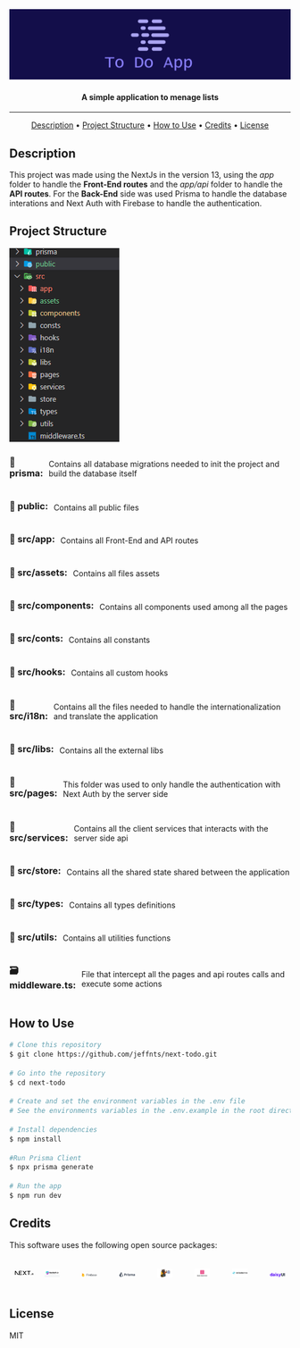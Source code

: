 <img src="public\images\hero.png" alt="Markdownify">

<h4 align="center">A simple application to menage lists</h4>

<hr>

<p align="center">
  <a href="#description">Description</a> •
  <a href="#project-structure">Project Structure</a> •
  <a href="#how-to-use">How to Use</a> •
  <a href="#credits">Credits</a> •
  <a href="#license">License</a>
</p>

<!-- ### Technologies
<div style='display: flex; flex-direction: row; gap: 20px; padding: 10px 0;'>
    <a href='https://nextjs.org/' target='_blank'>
        <img src='public\images\nextjs.png' width=50>
    </a>
</div> -->


## Description
This project was made using the NextJs in the version 13, using the <i>app</i> folder to handle the <strong>Front-End routes</strong> and the <i>app/api</i> folder to handle the <strong>API routes</strong>. For the <strong>Back-End</strong> side was used  Prisma to handle the database interations and Next Auth with Firebase to handle the authentication.

## Project Structure
<img src='public\images\folders.png'>

<div style='display: flex; flex-direction: row; align-items: center; gap: 10px;'>
    <h3>📁 prisma: </h3> 
    <p style='margin-top: 25px'>
        Contains all database migrations needed to init the project and build the database itself
    </p>
</div>

<div style='display: flex; flex-direction: row; align-items: center; gap: 10px;'>
    <h3>📁 public: </h3> 
    <p style='margin-top: 25px'>
        Contains all public files
    </p>
</div>

<div style='display: flex; flex-direction: row; align-items: center; gap: 10px;'>
    <h3>📁 src/app: </h3> 
    <p style='margin-top: 25px'>
        Contains all Front-End and API routes
    </p>
</div>

<div style='display: flex; flex-direction: row; align-items: center; gap: 10px;'>
    <h3>📁 src/assets: </h3> 
    <p style='margin-top: 25px'>
        Contains all files assets
    </p>
</div>

<div style='display: flex; flex-direction: row; align-items: center; gap: 10px;'>
    <h3>📁 src/components: </h3> 
    <p style='margin-top: 25px'>
        Contains all components used among all the pages 
    </p>
</div>

<div style='display: flex; flex-direction: row; align-items: center; gap: 10px;'>
    <h3>📁 src/conts: </h3> 
    <p style='margin-top: 25px'>
        Contains all constants 
    </p>
</div>
    
<div style='display: flex; flex-direction: row; align-items: center; gap: 10px;'>
    <h3>📁 src/hooks: </h3> 
    <p style='margin-top: 25px'>
        Contains all custom hooks
    </p>
</div>

<div style='display: flex; flex-direction: row; align-items: center; gap: 10px;'>
    <h3>📁 src/i18n: </h3> 
    <p style='margin-top: 25px'>
        Contains all the files needed to handle the internationalization and translate the application
    </p>
</div>

<div style='display: flex; flex-direction: row; align-items: center; gap: 10px;'>
    <h3>📁 src/libs: </h3> 
    <p style='margin-top: 25px'>
        Contains all the external libs
    </p>
</div>

<div style='display: flex; flex-direction: row; align-items: center; gap: 10px;'>
    <h3>📁 src/pages: </h3> 
    <p style='margin-top: 25px'>
        This folder was used to only handle the authentication with Next Auth by the server side
    </p>
</div>

<div style='display: flex; flex-direction: row; align-items: center; gap: 10px;'>
    <h3>📁 src/services: </h3> 
    <p style='margin-top: 25px'>
        Contains all the client services that interacts with the server side api
    </p>
</div>

<div style='display: flex; flex-direction: row; align-items: center; gap: 10px;'>
    <h3>📁 src/store: </h3> 
    <p style='margin-top: 25px'>
        Contains all the shared state shared between the application
    </p>
</div>

<div style='display: flex; flex-direction: row; align-items: center; gap: 10px;'>
    <h3>📁 src/types: </h3> 
    <p style='margin-top: 25px'>
        Contains all types definitions
    </p>
</div>

<div style='display: flex; flex-direction: row; align-items: center; gap: 10px;'>
    <h3>📁 src/utils: </h3> 
    <p style='margin-top: 25px'>
        Contains all utilities functions
    </p>
</div>

<div style='display: flex; flex-direction: row; align-items: center; gap: 10px;'>
    <h3>🗃️ middleware.ts: </h3> 
    <p style='margin-top: 25px'>
        File that intercept all the pages and api routes calls and execute some actions
    </p>
</div>

## How to Use
```bash
# Clone this repository
$ git clone https://github.com/jeffnts/next-todo.git

# Go into the repository
$ cd next-todo

# Create and set the environment variables in the .env file
# See the environments variables in the .env.example in the root directory

# Install dependencies
$ npm install

#Run Prisma Client
$ npx prisma generate

# Run the app
$ npm run dev
```

## Credits
This software uses the following open source packages:
<div style='display: flex; flex-direction: row; align-items:center; gap: 20px; padding: 10px 0;'>
    <a href='https://nextjs.org/' target='_blank'>
    <img src="public\images\nextjs.png" style="padding: 10px; transform: scale(1); transition: transform 0.2s ease-in-out;" onmouseover="this.style.transform='scale(1.2)'" onmouseout="this.style.transform='scale(1)'"  width=100>
    </a>
    <a href='https://next-auth.js.org/' style="padding: 10px; transform: scale(1); transition: transform 0.2s ease-in-out;" onmouseover="this.style.transform='scale(1.2)'" onmouseout="this.style.transform='scale(1)'"  target='_blank'>
        <img src='public\images\next-auth.png' width=100>
    </a>
    <a href='https://firebase.google.com/' style="padding: 10px; transform: scale(1); transition: transform 0.2s ease-in-out;" onmouseover="this.style.transform='scale(1.2)'" onmouseout="this.style.transform='scale(1)'"  target='_blank'>
        <img src='public\images\firebase.png' width=100>
    </a>
    <a href='https://www.prisma.io/' style="padding: 10px; transform: scale(1); transition: transform 0.2s ease-in-out;" onmouseover="this.style.transform='scale(1.2)'" onmouseout="this.style.transform='scale(1)'"  target='_blank'>
        <img src='public\images\prisma.png' width=100>
    </a>
    <a href='https://zustand-demo.pmnd.rs/' style="padding: 10px; transform: scale(1); transition: transform 0.2s ease-in-out;" onmouseover="this.style.transform='scale(1.2)'" onmouseout="this.style.transform='scale(1)'"  target='_blank'>
        <img src='public\images\zustand.png' width=100>
    </a>
     <a href='https://react-hook-form.com/' style="padding: 10px; transform: scale(1); transition: transform 0.2s ease-in-out;" onmouseover="this.style.transform='scale(1.2)'" onmouseout="this.style.transform='scale(1)'"  target='_blank'>
        <img src='public\images\react-hook-form.jpg' width=100>
    </a>
    <a href='https://tailwindcss.com/' style="padding: 10px; transform: scale(1); transition: transform 0.2s ease-in-out;" onmouseover="this.style.transform='scale(1.2)'" onmouseout="this.style.transform='scale(1)'"  target='_blank'>
        <img src='public\images\tailwind.png' width=100>
    </a>
    <a href='https://daisyui.com/' style="padding: 10px; transform: scale(1); transition: transform 0.2s ease-in-out;" onmouseover="this.style.transform='scale(1.2)'" onmouseout="this.style.transform='scale(1)'"  target='_blank'>
        <img src='public\images\daisyui.svg' width=100>
    </a>
</div>

## License

MIT
